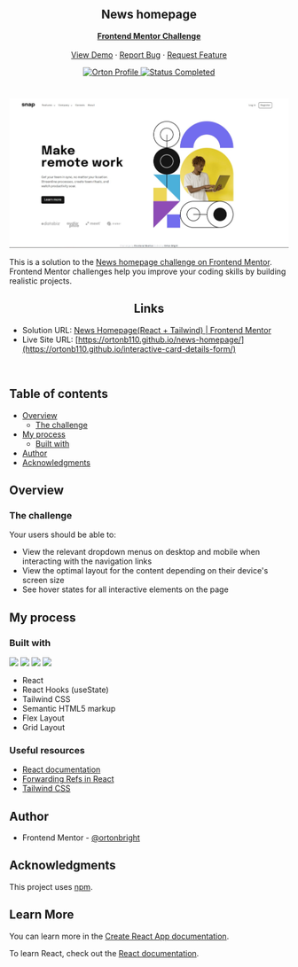 <div id="top"></div>

<div align="center">

  

  <h2 align="center">News homepage</h2>
  <p align="center">
    <a href="https://www.frontendmentor.io/challenges/intro-section-with-dropdown-navigation-ryaPetHE5"><strong>Frontend Mentor Challenge</strong></a>
    <br />
    <br />
    <a href="https://ortonb110.github.io/news-homepage/">View Demo</a>
    ·
    <a href="https://github.com/ortonb110/intro-section-with-dropdown-nav/issues" target="_blank">Report Bug</a>
    ·
    <a href="https://github.com/ortonb110/intro-section-with-dropdown-nav/issues" target="_blank">Request Feature</a>
  </p>
</div>

<!-- Bagdes -->
<div align="center">
  <!-- Profile -->
  <a href="https://www.frontendmentor.io/profile/ortonb110">
    <img src="https://img.shields.io/badge/Profile-Bright%20Orton-brightgreen" alt="Orton Profile">
  </a>
  <!-- Status -->
    <a href="#">
    <img src="https://img.shields.io/badge/Status-Completed-brightgreen?style=for-the-badge" alt="Status Completed">
  </a>

</div>

#

<div align="center">

![](./src/assets/images/Screenshot%202023-02-02%20020750.jpg)

</div>

This is a solution to the [News homepage challenge on Frontend Mentor](https://www.frontendmentor.io/challenges/news-homepage-H6SWTa1MFl). Frontend Mentor challenges help you improve your coding skills by building realistic projects.

<h2 align="center">Links</h2>

- Solution URL: [News Homepage(React + Tailwind) | Frontend Mentor](https://www.frontendmentor.io/solutions/news-homepage-EVx04KQesG)
- Live Site URL: [https://ortonb110.github.io/news-homepage/](https://ortonb110.github.io/interactive-card-details-form/)

<br>

## Table of contents

- [Overview](#overview)
  - [The challenge](#the-challenge)
- [My process](#my-process)
  - [Built with](#built-with)
- [Author](#author)
- [Acknowledgments](#acknowledgments)

## Overview

### The challenge

Your users should be able to:

- View the relevant dropdown menus on desktop and mobile when interacting with the navigation links
- View the optimal layout for the content depending on their device's screen size
- See hover states for all interactive elements on the page
## My process

### Built with

<!-- Bagdes -->

![](https://img.shields.io/badge/React-20232A?style=for-the-badge&logo=react&logoColor=61DAFB)
![](https://img.shields.io/badge/HTML5-E34F26?style=for-the-badge&logo=html5&logoColor=white)
![](https://img.shields.io/badge/CSS3-1572B6?style=for-the-badge&logo=css3&logoColor=white)
[](https://img.shields.io/badge/Tailwind%20CSS-38B2AC?style=for-the-badge&logo=tailwind-css&logoColor=white)
![](https://img.shields.io/badge/Git-F05032?style=for-the-badge&logo=git&logoColor=white)

- React
- React Hooks (useState)
- Tailwind CSS
- Semantic HTML5 markup
- Flex Layout
- Grid Layout

### Useful resources

- [React documentation](https://reactjs.org/)
- [Forwarding Refs in React](https://reactjs.org/docs/forwarding-refs.html)
- [Tailwind CSS](https://tailwindcss.com/)

## Author

- Frontend Mentor - [@ortonbright](https://www.frontendmentor.io/profile/ortonb110)

## Acknowledgments

This project uses [npm](https://www.npmjs.com/).

## Learn More

You can learn more in the [Create React App documentation](https://facebook.github.io/create-react-app/docs/getting-started).

To learn React, check out the [React documentation](https://reactjs.org/).
